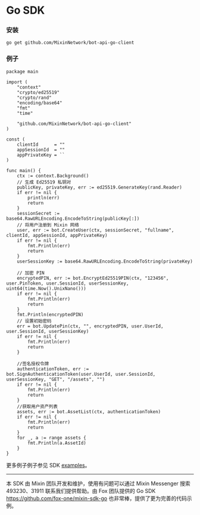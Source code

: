 # Go SDK

### 安装

```
go get github.com/MixinNetwork/bot-api-go-client
```

### 例子

```golang
package main

import (
	"context"
	"crypto/ed25519"
	"crypto/rand"
	"encoding/base64"
	"fmt"
	"time"

	"github.com/MixinNetwork/bot-api-go-client"
)

const (
	clientId      = ""
	appSessionId  = ""
	appPrivateKey = ``
)

func main() {
	ctx := context.Background()
	// 生成 Ed25519 私钥对
	publicKey, privateKey, err := ed25519.GenerateKey(rand.Reader)
	if err != nil {
		println(err)
		return
	}
	sessionSecret := base64.RawURLEncoding.EncodeToString(publicKey[:])
	// 将用户注册到 Mixin 网络
	user, err := bot.CreateUser(ctx, sessionSecret, "fullname", clientId, appSessionId, appPrivateKey)
	if err != nil {
		fmt.Println(err)
		return
	}
	userSessionKey := base64.RawURLEncoding.EncodeToString(privateKey)

	// 加密 PIN
	encryptedPIN, err := bot.EncryptEd25519PIN(ctx, "123456", user.PinToken, user.SessionId, userSessionKey, uint64(time.Now().UnixNano()))
	if err != nil {
		fmt.Println(err)
		return
	}
	fmt.Println(encryptedPIN)
	// 设置初始密码
	err = bot.UpdatePin(ctx, "", encryptedPIN, user.UserId, user.SessionId, userSessionKey)
	if err != nil {
		fmt.Println(err)
		return
	}

	//签名授权令牌
	authenticationToken, err := bot.SignAuthenticationToken(user.UserId, user.SessionId, userSessionKey, "GET", "/assets", "")
	if err != nil {
		fmt.Println(err)
		return
	}
	//获取用户资产列表
	assets, err := bot.AssetList(ctx, authenticationToken)
	if err != nil {
		fmt.Println(err)
		return
	}
	for _, a := range assets {
		fmt.Println(a.AssetId)
	}
}

```

更多例子例子参见 SDK [examples](https://github.com/MixinNetwork/bot-api-go-client/blob/master/examples/wallet.go)。

---
本 SDK 由 Mixin 团队开发和维护，使用有问题可以通过 Mixin Messenger 搜索 493230、31911 联系我们提供帮助。由 Fox 团队提供的 Go SDK https://github.com/fox-one/mixin-sdk-go 也非常棒，提供了更为完善的代码示例。